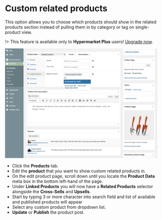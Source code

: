 # Custom related products

This option allows you to choose which products should show in the related products section instead of pulling them in by category or tag on single-product view.

!> This feature is available only to **Hypermarket Plus** users! [Upgrade now](https://www.mypreview.one).

![Custom related products](img/choose-custom-related-products.png)

* Click the **Products** tab.
* Edit the **product** that you want to show custom related products in.
* On the edit product page, scroll down until you locate the **Product Data** meta box in the bottom left-hand of the page.
* Under **Linked Products** you will now have a **Related Products** selector alongside the **Cross-Sells** and **Upsells**.
* Start by typing 3 or more character into search field and list of available and published products will appear
* Select any custom product from dropdown list.
* **Update** or **Publish** the product post.
